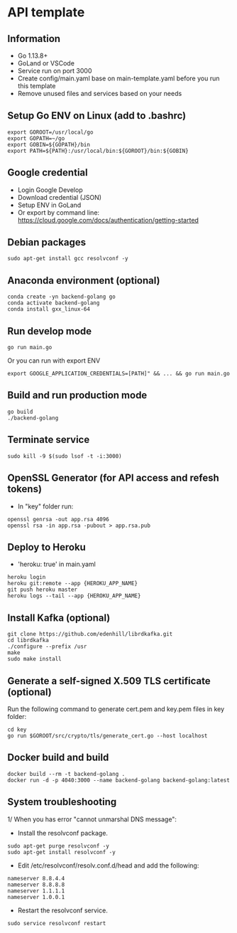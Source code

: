 # API template

## Information
* Go 1.13.8+
* GoLand or VSCode
* Service run on port 3000
* Create config/main.yaml base on main-template.yaml before you run this template
* Remove unused files and services based on your needs

## Setup Go ENV on Linux (add to .bashrc)
````$xslt
export GOROOT=/usr/local/go
export GOPATH=~/go
export GOBIN=${GOPATH}/bin
export PATH=${PATH}:/usr/local/bin:${GOROOT}/bin:${GOBIN}
````

## Google credential
* Login Google Develop
* Download credential (JSON)
* Setup ENV in GoLand
* Or export by command line: https://cloud.google.com/docs/authentication/getting-started

## Debian packages
````$xslt
sudo apt-get install gcc resolvconf -y
````

## Anaconda environment (optional)
````$xslt
conda create -yn backend-golang go
conda activate backend-golang
conda install gxx_linux-64
````

## Run develop mode
````$xslt
go run main.go
````

Or you can run with export ENV
````$xslt
export GOOGLE_APPLICATION_CREDENTIALS=[PATH]" && ... && go run main.go
````

## Build and run production mode
````$xslt
go build
./backend-golang
````

## Terminate service
````$xslt
sudo kill -9 $(sudo lsof -t -i:3000)
````

## OpenSSL Generator (for API access and refesh tokens)
* In "key" folder run:
````$xslt
openssl genrsa -out app.rsa 4096
openssl rsa -in app.rsa -pubout > app.rsa.pub
````

## Deploy to Heroku
* 'heroku: true' in main.yaml
````$xslt
heroku login
heroku git:remote --app {HEROKU_APP_NAME}
git push heroku master
heroku logs --tail --app {HEROKU_APP_NAME}
````

## Install Kafka (optional)
````$xslt
git clone https://github.com/edenhill/librdkafka.git
cd librdkafka
./configure --prefix /usr
make
sudo make install
````

## Generate a self-signed X.509 TLS certificate (optional)
Run the following command to generate cert.pem and key.pem files in key folder:
````$xslt
cd key
go run $GOROOT/src/crypto/tls/generate_cert.go --host localhost
````

## Docker build and build
````$xslt
docker build --rm -t backend-golang .
docker run -d -p 4040:3000 --name backend-golang backend-golang:latest
````

## System troubleshooting
1/ When you has error "cannot unmarshal DNS message":

* Install the resolvconf package.
````$xslt
sudo apt-get purge resolvconf -y
sudo apt-get install resolvconf -y
````

* Edit /etc/resolvconf/resolv.conf.d/head and add the following:
````$xslt
nameserver 8.8.4.4
nameserver 8.8.8.8
nameserver 1.1.1.1
nameserver 1.0.0.1
````

* Restart the resolvconf service.
````$xslt
sudo service resolvconf restart
````